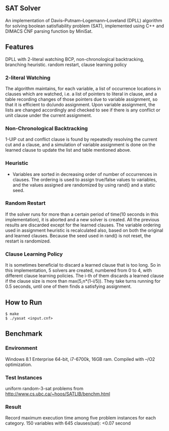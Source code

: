 ## SAT Solver
An implementation of Davis–Putnam–Logemann–Loveland (DPLL) algorithm for solving boolean satisfiability problem (SAT), implemented using C++ and DIMACS CNF parsing function by MiniSat.

## Features
DPLL with 2-literal watching BCP, non-chronological backtracking, branching heuristic.
random restart, clause learning policy

### 2-literal Watching
The algorithm maintains, for each variable, a list of occurrence locations in clauses which are watched, i.e. a list of pointers to literal in clause, and a table recording changes of those pointers due to variable assignment, so that it is efficient to do/undo assignment.
Upon variable assignment, the lists are changed accordingly and checked to see if there is any conflict or unit clause under the current assignment.

### Non-Chronological Backtracking
1-UIP cut and conflict clause is found by repeatedly resolving the current cut and a clause, and a simulation of variable assignment is done on the learned clause to update the list and table mentioned above.

### Heuristic
- Variables are sorted in decreasing order of number of occurrences in clauses. The ordering is used to assign true/false values to variables, and the values assigned are randomized by using rand() and a static seed.

### Random Restart
If the solver runs for more than a certain period of time(10 seconds in this implementation), it is aborted and a new solver is created. All the previous results are discarded except for the learned clauses. The variable ordering used in assignment heuristic is recalculated also, based on both the original and learned clauses. Because the seed used in rand() is not reset, the restart is randomized.

### Clause Learning Policy
It is sometimes beneficial to discard a learned clause that is too long. So in this implementation, 5 solvers are created, numbered from 0 to 4, with different clause learning policies. The i-th of them discards a learned clause if the clause size is more than max⁡(5,n*(1-i/5)). They take turns running for 0.5 seconds, until one of them finds a satisfying assignment.

## How to Run
```
$ make
$ ./yasat <input.cnf>
```

## Benchmark
### Environment
Windows 8.1 Enterprise 64-bit, i7-6700k, 16GB ram. Compiled with –/O2 optimization.

### Test Instances
uniform random-3-sat problems from http://www.cs.ubc.ca/~hoos/SATLIB/benchm.html

### Result
Record maximum execution time among five problem instances for each category.
150 variables with 645 clauses(sat): <0.07 second
